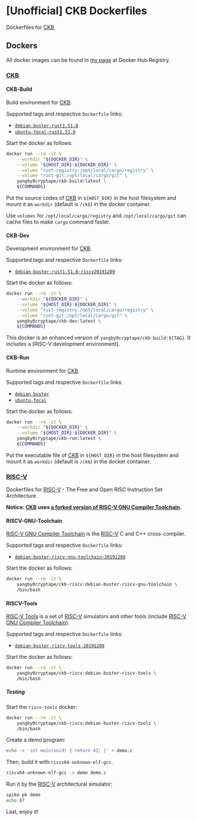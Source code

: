 # [Unofficial] CKB Dockerfiles

Dockerfiles for [CKB].

## Dockers

All docker images can be found in [my page][my-docker-hub-url] at Docker Hub
Registry.

### [CKB]

#### CKB-Build

Build environment for [CKB].

Supported tags and respective `Dockerfile` links:
  - [`debian-buster-rust1.51.0`]
  - [`ubuntu-focal-rust1.51.0`]

Start the docker as follows:

```bash
docker run --rm -it \
    --workdir "${DOCKER_DIR}" \
    --volume "${HOST_DIR}:${DOCKER_DIR}" \
    --volume "rust-registry:/opt/local/cargo/registry" \
    --volume "rust-git:/opt/local/cargo/git" \
    yangby0cryptape/ckb-build:latest \
    ${COMMANDS}
```

Put the source codes of [CKB] in `${HOST_DIR}` in the host filesystem and mount
it as `workdir` (default is `/ckb`) in the docker container.

Use `volumes` for `/opt/local/cargo/registry` and `/opt/local/cargo/git` can
cache files to make `cargo` command faster.

#### CKB-Dev

Development environment for [CKB].

Supported tags and respective `Dockerfile` links:
  - [`debian-buster-rust1.51.0-riscv20191209`]

Start the docker as follows:

```bash
docker run --rm -it \
    --workdir "${DOCKER_DIR}" \
    --volume "${HOST_DIR}:${DOCKER_DIR}" \
    --volume "rust-registry:/opt/local/cargo/registry" \
    --volume "rust-git:/opt/local/cargo/git" \
    yangby0cryptape/ckb-dev:latest \
    ${COMMANDS}
```

This docker is an enhanced version of `yangby0cryptape/ckb-build:${TAG}`.
It includes a [RISC-V development environment].

#### CKB-Run

Runtime environment for [CKB].

Supported tags and respective `Dockerfile` links:
  - [`debian-buster`]
  - [`ubuntu-focal`]

Start the docker as follows:

```bash
docker run --rm -it \
    --workdir "${DOCKER_DIR}" \
    --volume "${HOST_DIR}:${DOCKER_DIR}" \
    yangby0cryptape/ckb-run:latest \
    ${COMMANDS}
```

Put the executable file of [CKB] in `${HOST_DIR}` in the host filesystem and
mount it as `workdir` (default is `/ckb`) in the docker container.

### [RISC-V]

Dockerfiles for [RISC-V] - The Free and Open RISC Instruction Set Architecture.

**Notice: [CKB] uses [a forked version of RISC-V GNU Compiler Toolchain](https://github.com/nervosnetwork/ckb-riscv-gnu-toolchain).**

#### RISCV-GNU-Toolchain

[RISC-V GNU Compiler Toolchain] is the [RISC-V] C and C++ cross-compiler.

Supported tags and respective `Dockerfile` links:
  - [`debian-buster-riscv-gnu-toolchain-20191209`]

Start the docker as follows:

```bash
docker run --rm -it \
    yangby0cryptape/ckb-riscv:debian-buster-riscv-gnu-toolchain \
    /bin/bash
```

#### RISCV-Tools

[RISC-V Tools] is a set of [RISC-V] simulators and other tools
(include [RISC-V GNU Compiler Toolchain]).

Supported tags and respective `Dockerfile` links:
  - [`debian-buster-riscv-tools-20191209`]

Start the docker as follows:

```bash
docker run --rm -it \
    yangby0cryptape/ckb-riscv:debian-buster-riscv-tools \
    /bin/bash
```

##### Testing

Start the `riscv-tools` docker:

```bash
docker run --rm -it \
    yangby0cryptape/ckb-riscv:debian-buster-riscv-tools \
    /bin/bash
```

Create a demo program:

```bash
echo -e 'int main(void) { return 42; }' > demo.c
```

Then, build it with `riscv64-unknown-elf-gcc`.

```bash
riscv64-unknown-elf-gcc -o demo demo.c
```

Run it by the [RISC-V] architectural simulator:

```bash
spike pk demo
echo $?
```
Last, enjoy it!

[CKB]: https://github.com/nervosnetwork/ckb
[RISC-V]: https://riscv.org/
[RISC-V GNU Compiler Toolchain]: https://github.com/riscv/riscv-gnu-toolchain
[RISC-V Tools]: https://github.com/riscv/riscv-tools
[my-docker-hub-url]: https://hub.docker.com/u/yangby0cryptape/
[`debian-buster-rust1.51.0-riscv20191209`]: debian/buster/dev
[`debian-buster-rust1.51.0`]: debian/buster/build
[`debian-buster`]: debian/buster/run
[`debian-buster-riscv-gnu-toolchain-20191209`]: debian/buster/riscv-gnu-toolchain
[`debian-buster-riscv-tools-20191209`]: debian/buster/riscv-tools
[`ubuntu-focal-rust1.51.0`]: ubuntu/focal/build
[`ubuntu-focal`]: ubuntu/focal/run
